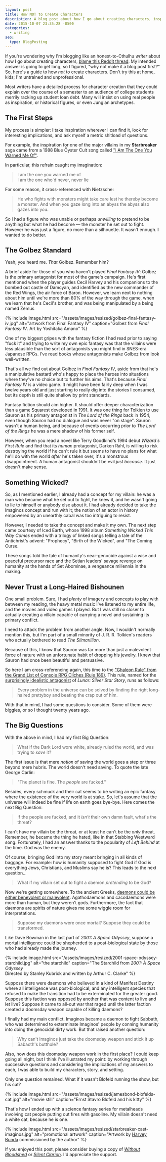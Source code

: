 ```yaml
---
layout: post
title: How NOT to Create Characters
description: A blog post about how I go about creating characters, inspired by Reddit.
date: 2015-10-07 23:35:28 -0500
categories: 
  - writing
seo:
  type: BlogPosting
---
```

If you're wondering why I'm blogging like an honest-to-Cthulhu _writer_ about how I go about creating characters, [blame this Reddit thread](https://www.reddit.com/r/Fantasy/comments/3nw3sg/writers_of_rfantasy_how_do_you_create_your/). My intended answer is going to get long, so I figured, "why not make it a blog post first?" So, here's a guide to how _not_ to create characters. Don't try this at home, kids; I'm untrained and unprofessional.

Most writers have a detailed process for character creation that they could explain over the course of a semester to an audience of college students merrily racking up student loan debt. Many will insist on using real people as inspiration, or historical figures, or even Jungian archetypes.

## The First Steps

My process is simpler: I take inspiration wherever I can find it, look for interesting implications, and ask myself a metric shitload of questions.

For example, the inspiration for one of the major villains in my **Starbreaker** saga came from a 1988 Blue Öyster Cult song called ["I Am The One You Warned Me Of"](https://en.wikipedia.org/wiki/Imaginos).

In particular, this refrain caught my imagination:

> I am the one you warned me of  
> I am the one who'd never, never lie 

For some reason, it cross-referenced with Nietzsche:

> He who fights with monsters might take care lest he thereby become a monster. And when you gaze long into an abyss the abyss also gazes into you. 

So I had a figure who was unable or perhaps _unwilling_ to pretend to be anything but what he had become &#8212; the monster he set out to fight. However he was just a figure, no more than a silhouette. It wasn't enough. I wanted to do better.

## The Golbez Standard

Yeah, you heard me. _That_ Golbez. Remember him?

A brief aside for those of you who haven't played _Final Fantasy IV_: Golbez is the primary antagonist for most of the game's campaign. He's first mentioned when the player guides Cecil Harvey and his companions to the bombed out castle of Damcyan, and identified as the new commander of the Red Wings, the air force of Baron. However, we learn next to nothing about him until we're more than 80% of the way through the game, when we learn that he's Cecil's brother, and was being manipulated by a being named Zemus.

{% include image.html src="/assets/images/resized/golbez-final-fantasy-iv.jpg" alt="artwork from Final Fantasy IV" caption="Golbez from *Final Fantasy IV*. Art by Yoshitaka Amano" %} 

One of my biggest gripes with the fantasy fiction I had read prior to saying "fuck it" and trying to write my own epic fantasy was that the villains were less plausible than the sort of antagonists you might find in SNES-era Japanese RPGs. I've read books whose antagonists make Golbez from look well-written.

That's all we find out about Golbez in _Final Fantasy IV_, aside from that he's a manipulative bastard who's happy to place the heroes into situations where they've no choice but to further his aims. That's because _Final Fantasy IV_ is a video game. It might have been fairly deep when I was twelve years old and just starting to really dig into the stories I consumed, but its depth is still quite shallow by print standards.

Fantasy fiction should aim higher. It should offer deeper characterization than a game Squarest developed in 1991. It was one thing for Tolkien to use Sauron as his primary antagonist in _The Lord of the Rings_ back in 1954, even though Sauron had no dialogue and was never "on stage". Sauron wasn't a human being, and because of events occurring prior to _The Lord of the Rings_ he was a mere shadow of his former self.

However, when you read a novel like Terry Goodkind's 1994 debut _Wizard's First Rule_ and find that its _human_ protagonist, Darken Rahl, is willing to risk destroying the world if he can't rule it but seems to have no plans for what he'll do with the world _after_ he's taken over, it's a monstrous disappointment. A human antagonist shouldn't be evil _just because_. It just doesn't make sense.

## Something Wicked?

So, as I mentioned earlier, I already had a concept for my villain: he was a man who became what he set out to fight, he knew it, and he wasn't going to lie to himself or anybody else about it. I had already decided to take the Imaginos concept and run with it; the notion of an actor in history empowered by an unearthly cabal was too intriguing to resist.

However, I needed to take the concept and make it my own. The next step came courtesy of Iced Earth, whose 1998 album _Something Wicked This Way Comes_ ended with a trilogy of linked songs telling a tale of the Antichrist's advent: "Prophecy", "Birth of the Wicked", and "The Coming Curse.

These songs told the tale of humanity's near-genocide against a wise and peaceful precursor race and the Setian leaders' savage revenge on humanity at the hands of Set Abominae, a vengeance millennia in the making.

## Never Trust a Long-Haired Bishounen

One small problem. Sure, I had _plenty_ of imagery and concepts to play with between my reading, the heavy metal music I've listened to my entire life, and the movies and video games I played. But I was still no closer to actually creating a villain capable of carrying a novel and sustaining its primary conflict.

I need to attack the problem from another angle. Now, I wouldn't normally mention this, but I'm part of a small minority of J. R. R. Tolkien's readers who actually bothered to read _The Silmarillion_. 

Because of this, I know that Sauron was far more than just a malevolent force of nature with an unfortunate habit of dropping his jewelry. I knew that Sauron had once been beautiful and persuasive.

So here I am cross-referencing again, this time to the ["Ghaleon Rule" from the Grand List of Console RPG Cliches (Rule 189)](http://project-apollo.net/text/rpg.html). This rule, named for the [surprisingly idealistic antagonist](http://www.rpgamer.com/editor/2000/q2/050700hk.html) of _Lunar: Silver Star Story_, runs as follows:

> Every problem in the universe can be solved by finding the right long-haired prettyboy and beating the crap out of him.

With that in mind, I had some questions to consider. Some of them were biggies, or so I thought twenty years ago.

## The Big Questions

With the above in mind, I had my first Big Question:

> What if the Dark Lord wore white, already ruled the world, and was trying to _save_ it? 

The first issue is that mere _notion_ of saving the world goes a step or three beyond mere hubris. The world doesn't need saving. To quote the late George Carlin:

> "The planet is fine. The _people_ are fucked." 


Besides, every schmuck and their cat seems to be writing an epic fantasy where the existence of the very world is at stake. So, let's assume that the universe will indeed be fine if life on earth goes bye-bye. Here comes the next Big Question:

> If the people are fucked, and it _isn't_ their own damn fault, what's the threat? 

I can't have my villain be the threat, or at least he can't be the _only_ threat. Remember, he became the thing he hated, like in that Stabbing Westward song. Fortunately, I had an answer thanks to the popularity of _Left Behind_ at the time. God was the enemy.

Of course, bringing God into my story meant bringing in all kinds of baggage. For example: how is humanity supposed to fight God if God is everything Jews, Christians, and Muslims say he is? This leads to the next question&#8230;

> What if my villain set out to fight a daemon _pretending_ to be God? 

Now we're getting somewhere. To the ancient Greeks, [daemons could be either benevolent or malevolent](https://en.wikipedia.org/wiki/Daemon_(classical_mythology)). Agathodaemons and cacodaemons were more than human, but they weren't gods. Furthermore, the fact that daemons are spirits of nature gives me some wiggle room for interpretations.

> Suppose my daemons were once mortal? Suppose they could be transformed. 

Like Dave Bowman in the last part of _2001: A Space Odyssey_, suppose a mortal intelligence could be shepherded to a post-biological state by those who had already made the journey.

{% include image.html src="/assets/images/resized/2001-space-odyssey-starchild.jpg" alt="the starchild" caption="The Starchild from *2001: A Space Odyssey*<br />Directed by Stanley Kubrick and written by Arthur C. Clarke" %}

Suppose there were daemons who believed in a kind of Manifest Destiny where all intelligence was post-biological, and any intelligent species that refused to make the transition had to be exterminated for the greater good. Suppose this faction was opposed by another that was content to live and let live? Suppose it came to all-out war that raged until the latter faction created a doomsday weapon capable of killing daemons?

I finally had my main conflict. Imaginos became a daemon to fight Sabbath, who was determined to exterminate Imaginos' people by conning humanity into doing the genocidal dirty work. But that raised another question:

> Why can't Imaginos just take the doomsday weapon and stick it up Sabaoth's butthole? 

Also, how does this doomsday weapon work in the first place? I could keep going all night, but I think I've illustrated my point: by working through successive questions and considering the implications of my answers to each, I was able to build my characters, story, and setting.

Only one question remained. What if it wasn't Blofeld running the show, but his cat?

{% include image.html src="/assets/images/resized/jamesbond-blofelds-cat.jpg" alt="movie still" caption="Ernst Stavro Blofeld and his kitty" %}

That's how I ended up with a science fantasy series for metalheads involving cat people putting out fires with gasoline. My villain doesn't need a white cat, because he is one.

{% include image.html src="/assets/images/resized/starbreaker-cast-imaginos.jpg" alt="promotional artwork" caption="Artwork by [Harvey Bunda](https://harveybunda.com) commissioned by the author" %}

If you enjoyed this post, please consider buying a copy of [_Without Bloodshed_](/stories/starbreaker/without-bloodshed/) or [_Silent Clarion_](/stories/starbreaker/silent-clarion/). I'd appreciate the support.